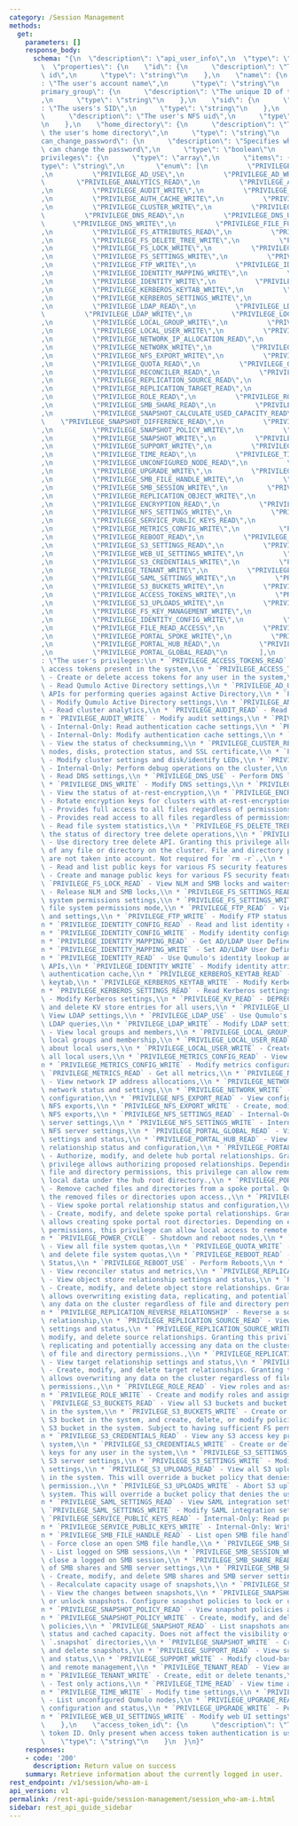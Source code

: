 ```yaml
---
category: /Session Management
methods:
  get:
    parameters: []
    response_body:
      schema: "{\n  \"description\": \"api_user_info\",\n  \"type\": \"object\",\n\
        \  \"properties\": {\n    \"id\": {\n      \"description\": \"The user's unique\
        \ id\",\n      \"type\": \"string\"\n    },\n    \"name\": {\n      \"description\"\
        : \"The user's account name\",\n      \"type\": \"string\"\n    },\n    \"\
        primary_group\": {\n      \"description\": \"The unique ID of the user's group\"\
        ,\n      \"type\": \"string\"\n    },\n    \"sid\": {\n      \"description\"\
        : \"The users's SID\",\n      \"type\": \"string\"\n    },\n    \"uid\": {\n\
        \      \"description\": \"The user's NFS uid\",\n      \"type\": \"string\"\
        \n    },\n    \"home_directory\": {\n      \"description\": \"The path to\
        \ the user's home directory\",\n      \"type\": \"string\"\n    },\n    \"\
        can_change_password\": {\n      \"description\": \"Specifies whether the user\
        \ can change the password\",\n      \"type\": \"boolean\"\n    },\n    \"\
        privileges\": {\n      \"type\": \"array\",\n      \"items\": {\n        \"\
        type\": \"string\",\n        \"enum\": [\n          \"PRIVILEGE_AD_READ\"\
        ,\n          \"PRIVILEGE_AD_USE\",\n          \"PRIVILEGE_AD_WRITE\",\n  \
        \        \"PRIVILEGE_ANALYTICS_READ\",\n          \"PRIVILEGE_AUDIT_READ\"\
        ,\n          \"PRIVILEGE_AUDIT_WRITE\",\n          \"PRIVILEGE_AUTH_CACHE_READ\"\
        ,\n          \"PRIVILEGE_AUTH_CACHE_WRITE\",\n          \"PRIVILEGE_CLUSTER_READ\"\
        ,\n          \"PRIVILEGE_CLUSTER_WRITE\",\n          \"PRIVILEGE_DEBUG\",\n\
        \          \"PRIVILEGE_DNS_READ\",\n          \"PRIVILEGE_DNS_USE\",\n   \
        \       \"PRIVILEGE_DNS_WRITE\",\n          \"PRIVILEGE_FILE_FULL_ACCESS\"\
        ,\n          \"PRIVILEGE_FS_ATTRIBUTES_READ\",\n          \"PRIVILEGE_FS_DELETE_TREE_READ\"\
        ,\n          \"PRIVILEGE_FS_DELETE_TREE_WRITE\",\n          \"PRIVILEGE_FS_LOCK_READ\"\
        ,\n          \"PRIVILEGE_FS_LOCK_WRITE\",\n          \"PRIVILEGE_FS_SETTINGS_READ\"\
        ,\n          \"PRIVILEGE_FS_SETTINGS_WRITE\",\n          \"PRIVILEGE_FTP_READ\"\
        ,\n          \"PRIVILEGE_FTP_WRITE\",\n          \"PRIVILEGE_IDENTITY_MAPPING_READ\"\
        ,\n          \"PRIVILEGE_IDENTITY_MAPPING_WRITE\",\n          \"PRIVILEGE_IDENTITY_READ\"\
        ,\n          \"PRIVILEGE_IDENTITY_WRITE\",\n          \"PRIVILEGE_KERBEROS_KEYTAB_READ\"\
        ,\n          \"PRIVILEGE_KERBEROS_KEYTAB_WRITE\",\n          \"PRIVILEGE_KERBEROS_SETTINGS_READ\"\
        ,\n          \"PRIVILEGE_KERBEROS_SETTINGS_WRITE\",\n          \"PRIVILEGE_KV_READ\"\
        ,\n          \"PRIVILEGE_LDAP_READ\",\n          \"PRIVILEGE_LDAP_USE\",\n\
        \          \"PRIVILEGE_LDAP_WRITE\",\n          \"PRIVILEGE_LOCAL_GROUP_READ\"\
        ,\n          \"PRIVILEGE_LOCAL_GROUP_WRITE\",\n          \"PRIVILEGE_LOCAL_USER_READ\"\
        ,\n          \"PRIVILEGE_LOCAL_USER_WRITE\",\n          \"PRIVILEGE_METRICS_READ\"\
        ,\n          \"PRIVILEGE_NETWORK_IP_ALLOCATION_READ\",\n          \"PRIVILEGE_NETWORK_READ\"\
        ,\n          \"PRIVILEGE_NETWORK_WRITE\",\n          \"PRIVILEGE_NFS_EXPORT_READ\"\
        ,\n          \"PRIVILEGE_NFS_EXPORT_WRITE\",\n          \"PRIVILEGE_POWER_CYCLE\"\
        ,\n          \"PRIVILEGE_QUOTA_READ\",\n          \"PRIVILEGE_QUOTA_WRITE\"\
        ,\n          \"PRIVILEGE_RECONCILER_READ\",\n          \"PRIVILEGE_REPLICATION_REVERSE_RELATIONSHIP\"\
        ,\n          \"PRIVILEGE_REPLICATION_SOURCE_READ\",\n          \"PRIVILEGE_REPLICATION_SOURCE_WRITE\"\
        ,\n          \"PRIVILEGE_REPLICATION_TARGET_READ\",\n          \"PRIVILEGE_REPLICATION_TARGET_WRITE\"\
        ,\n          \"PRIVILEGE_ROLE_READ\",\n          \"PRIVILEGE_ROLE_WRITE\"\
        ,\n          \"PRIVILEGE_SMB_SHARE_READ\",\n          \"PRIVILEGE_SMB_SHARE_WRITE\"\
        ,\n          \"PRIVILEGE_SNAPSHOT_CALCULATE_USED_CAPACITY_READ\",\n      \
        \    \"PRIVILEGE_SNAPSHOT_DIFFERENCE_READ\",\n          \"PRIVILEGE_SNAPSHOT_POLICY_READ\"\
        ,\n          \"PRIVILEGE_SNAPSHOT_POLICY_WRITE\",\n          \"PRIVILEGE_SNAPSHOT_READ\"\
        ,\n          \"PRIVILEGE_SNAPSHOT_WRITE\",\n          \"PRIVILEGE_SUPPORT_READ\"\
        ,\n          \"PRIVILEGE_SUPPORT_WRITE\",\n          \"PRIVILEGE_TEST_ONLY\"\
        ,\n          \"PRIVILEGE_TIME_READ\",\n          \"PRIVILEGE_TIME_WRITE\"\
        ,\n          \"PRIVILEGE_UNCONFIGURED_NODE_READ\",\n          \"PRIVILEGE_UPGRADE_READ\"\
        ,\n          \"PRIVILEGE_UPGRADE_WRITE\",\n          \"PRIVILEGE_SMB_FILE_HANDLE_READ\"\
        ,\n          \"PRIVILEGE_SMB_FILE_HANDLE_WRITE\",\n          \"PRIVILEGE_SMB_SESSION_READ\"\
        ,\n          \"PRIVILEGE_SMB_SESSION_WRITE\",\n          \"PRIVILEGE_REPLICATION_OBJECT_READ\"\
        ,\n          \"PRIVILEGE_REPLICATION_OBJECT_WRITE\",\n          \"PRIVILEGE_ENCRYPTION_WRITE\"\
        ,\n          \"PRIVILEGE_ENCRYPTION_READ\",\n          \"PRIVILEGE_NFS_SETTINGS_READ\"\
        ,\n          \"PRIVILEGE_NFS_SETTINGS_WRITE\",\n          \"PRIVILEGE_SERVICE_PUBLIC_KEYS_WRITE\"\
        ,\n          \"PRIVILEGE_SERVICE_PUBLIC_KEYS_READ\",\n          \"PRIVILEGE_METRICS_CONFIG_READ\"\
        ,\n          \"PRIVILEGE_METRICS_CONFIG_WRITE\",\n          \"PRIVILEGE_REBOOT_USE\"\
        ,\n          \"PRIVILEGE_REBOOT_READ\",\n          \"PRIVILEGE_CHECKSUMMING_READ\"\
        ,\n          \"PRIVILEGE_S3_SETTINGS_READ\",\n          \"PRIVILEGE_S3_SETTINGS_WRITE\"\
        ,\n          \"PRIVILEGE_WEB_UI_SETTINGS_WRITE\",\n          \"PRIVILEGE_S3_CREDENTIALS_READ\"\
        ,\n          \"PRIVILEGE_S3_CREDENTIALS_WRITE\",\n          \"PRIVILEGE_TENANT_READ\"\
        ,\n          \"PRIVILEGE_TENANT_WRITE\",\n          \"PRIVILEGE_SAML_SETTINGS_READ\"\
        ,\n          \"PRIVILEGE_SAML_SETTINGS_WRITE\",\n          \"PRIVILEGE_S3_BUCKETS_READ\"\
        ,\n          \"PRIVILEGE_S3_BUCKETS_WRITE\",\n          \"PRIVILEGE_ACCESS_TOKENS_READ\"\
        ,\n          \"PRIVILEGE_ACCESS_TOKENS_WRITE\",\n          \"PRIVILEGE_S3_UPLOADS_READ\"\
        ,\n          \"PRIVILEGE_S3_UPLOADS_WRITE\",\n          \"PRIVILEGE_SNAPSHOT_LOCK\"\
        ,\n          \"PRIVILEGE_FS_KEY_MANAGEMENT_WRITE\",\n          \"PRIVILEGE_FS_KEY_MANAGEMENT_READ\"\
        ,\n          \"PRIVILEGE_IDENTITY_CONFIG_WRITE\",\n          \"PRIVILEGE_IDENTITY_CONFIG_READ\"\
        ,\n          \"PRIVILEGE_FILE_READ_ACCESS\",\n          \"PRIVILEGE_PORTAL_SPOKE_READ\"\
        ,\n          \"PRIVILEGE_PORTAL_SPOKE_WRITE\",\n          \"PRIVILEGE_PORTAL_SPOKE_EVICT\"\
        ,\n          \"PRIVILEGE_PORTAL_HUB_READ\",\n          \"PRIVILEGE_PORTAL_HUB_WRITE\"\
        ,\n          \"PRIVILEGE_PORTAL_GLOBAL_READ\"\n        ],\n        \"description\"\
        : \"The user's privileges:\\n * `PRIVILEGE_ACCESS_TOKENS_READ` - View any\
        \ access tokens present in the system,\\n * `PRIVILEGE_ACCESS_TOKENS_WRITE`\
        \ - Create or delete access tokens for any user in the system,\\n * `PRIVILEGE_AD_READ`\
        \ - Read Qumulo Active Directory settings,\\n * `PRIVILEGE_AD_USE` - Use Qumulo's\
        \ APIs for performing queries against Active Directory,\\n * `PRIVILEGE_AD_WRITE`\
        \ - Modify Qumulo Active Directory settings,\\n * `PRIVILEGE_ANALYTICS_READ`\
        \ - Read cluster analytics,\\n * `PRIVILEGE_AUDIT_READ` - Read audit settings,\\\
        n * `PRIVILEGE_AUDIT_WRITE` - Modify audit settings,\\n * `PRIVILEGE_AUTH_CACHE_READ`\
        \ - Internal-Only: Read authentication cache settings,\\n * `PRIVILEGE_AUTH_CACHE_WRITE`\
        \ - Internal-Only: Modify authentication cache settings,\\n * `PRIVILEGE_CHECKSUMMING_READ`\
        \ - View the status of checksumming,\\n * `PRIVILEGE_CLUSTER_READ` - View\
        \ nodes, disks, protection status, and SSL certificate,\\n * `PRIVILEGE_CLUSTER_WRITE`\
        \ - Modify cluster settings and disk/identify LEDs,\\n * `PRIVILEGE_DEBUG`\
        \ - Internal-Only: Perform debug operations on the cluster,\\n * `PRIVILEGE_DNS_READ`\
        \ - Read DNS settings,\\n * `PRIVILEGE_DNS_USE` - Perform DNS lookups,\\n\
        \ * `PRIVILEGE_DNS_WRITE` - Modify DNS settings,\\n * `PRIVILEGE_ENCRYPTION_READ`\
        \ - View the status of at-rest-encryption,\\n * `PRIVILEGE_ENCRYPTION_WRITE`\
        \ - Rotate encryption keys for clusters with at-rest-encryption,\\n * `PRIVILEGE_FILE_FULL_ACCESS`\
        \ - Provides full access to all files regardless of permissions,\\n * `PRIVILEGE_FILE_READ_ACCESS`\
        \ - Provides read access to all files regardless of permissions,\\n * `PRIVILEGE_FS_ATTRIBUTES_READ`\
        \ - Read file system statistics,\\n * `PRIVILEGE_FS_DELETE_TREE_READ` - View\
        \ the status of directory tree delete operations,\\n * `PRIVILEGE_FS_DELETE_TREE_WRITE`\
        \ - Use directory tree delete API. Granting this privilege allows the deletion\
        \ of any file or directory on the cluster. File and directory permissions\
        \ are not taken into account. Not required for `rm -r`.,\\n * `PRIVILEGE_FS_KEY_MANAGEMENT_READ`\
        \ - Read and list public keys for various FS security features.,\\n * `PRIVILEGE_FS_KEY_MANAGEMENT_WRITE`\
        \ - Create and manage public keys for various FS security features.,\\n *\
        \ `PRIVILEGE_FS_LOCK_READ` - View NLM and SMB locks and waiters,\\n * `PRIVILEGE_FS_LOCK_WRITE`\
        \ - Release NLM and SMB locks,\\n * `PRIVILEGE_FS_SETTINGS_READ` - View file\
        \ system permissions settings,\\n * `PRIVILEGE_FS_SETTINGS_WRITE` - Modify\
        \ file system permissions mode,\\n * `PRIVILEGE_FTP_READ` - View FTP status\
        \ and settings,\\n * `PRIVILEGE_FTP_WRITE` - Modify FTP status and settings,\\\
        n * `PRIVILEGE_IDENTITY_CONFIG_READ` - Read and list identity configurations.,\\\
        n * `PRIVILEGE_IDENTITY_CONFIG_WRITE` - Modify identity configurations.,\\\
        n * `PRIVILEGE_IDENTITY_MAPPING_READ` - Get AD/LDAP User Defined Mappings,\\\
        n * `PRIVILEGE_IDENTITY_MAPPING_WRITE` - Set AD/LDAP User Defined Mappings,\\\
        n * `PRIVILEGE_IDENTITY_READ` - Use Qumulo's identity lookup and translation\
        \ APIs,\\n * `PRIVILEGE_IDENTITY_WRITE` - Modify identity attributes and clear\
        \ authentication cache,\\n * `PRIVILEGE_KERBEROS_KEYTAB_READ` - View Kerberos\
        \ keytab,\\n * `PRIVILEGE_KERBEROS_KEYTAB_WRITE` - Modify Kerberos keytab,\\\
        n * `PRIVILEGE_KERBEROS_SETTINGS_READ` - Read Kerberos settings,\\n * `PRIVILEGE_KERBEROS_SETTINGS_WRITE`\
        \ - Modify Kerberos settings,\\n * `PRIVILEGE_KV_READ` - DEPRECATED: Read\
        \ and delete KV store entries for all users,\\n * `PRIVILEGE_LDAP_READ` -\
        \ View LDAP settings,\\n * `PRIVILEGE_LDAP_USE` - Use Qumulo's APIs for performing\
        \ LDAP queries,\\n * `PRIVILEGE_LDAP_WRITE` - Modify LDAP settings,\\n * `PRIVILEGE_LOCAL_GROUP_READ`\
        \ - View local groups and members,\\n * `PRIVILEGE_LOCAL_GROUP_WRITE` - Modify\
        \ local groups and membership,\\n * `PRIVILEGE_LOCAL_USER_READ` - Get information\
        \ about local users,\\n * `PRIVILEGE_LOCAL_USER_WRITE` - Create and modify\
        \ all local users,\\n * `PRIVILEGE_METRICS_CONFIG_READ` - View metrics configuration,\\\
        n * `PRIVILEGE_METRICS_CONFIG_WRITE` - Modify metrics configuration,\\n *\
        \ `PRIVILEGE_METRICS_READ` - Get all metrics,\\n * `PRIVILEGE_NETWORK_IP_ALLOCATION_READ`\
        \ - View network IP address allocations,\\n * `PRIVILEGE_NETWORK_READ` - Read\
        \ network status and settings,\\n * `PRIVILEGE_NETWORK_WRITE` - Modify network\
        \ configuration,\\n * `PRIVILEGE_NFS_EXPORT_READ` - View configuration of\
        \ NFS exports,\\n * `PRIVILEGE_NFS_EXPORT_WRITE` - Create, modify, and delete\
        \ NFS exports,\\n * `PRIVILEGE_NFS_SETTINGS_READ` - Internal-Only: View NFS\
        \ server settings,\\n * `PRIVILEGE_NFS_SETTINGS_WRITE` - Internal-Only: Modify\
        \ NFS server settings,\\n * `PRIVILEGE_PORTAL_GLOBAL_READ` - View global portal\
        \ settings and status,\\n * `PRIVILEGE_PORTAL_HUB_READ` - View hub portal\
        \ relationship status and configuration,\\n * `PRIVILEGE_PORTAL_HUB_WRITE`\
        \ - Authorize, modify, and delete hub portal relationships. Granting this\
        \ privilege allows authorizing proposed relationships. Depending on existing\
        \ file and directory permissions, this privilege can allow remote access to\
        \ local data under the hub root directory.,\\n * `PRIVILEGE_PORTAL_SPOKE_EVICT`\
        \ - Remove cached files and directories from a spoke portal. Qumulo Core recaches\
        \ the removed files or directories upon access.,\\n * `PRIVILEGE_PORTAL_SPOKE_READ`\
        \ - View spoke portal relationship status and configuration,\\n * `PRIVILEGE_PORTAL_SPOKE_WRITE`\
        \ - Create, modify, and delete spoke portal relationships. Granting this privilege\
        \ allows creating spoke portal root directories. Depending on existing file\
        \ permissions, this privilege can allow local access to remote files and directories.,\\\
        n * `PRIVILEGE_POWER_CYCLE` - Shutdown and reboot nodes,\\n * `PRIVILEGE_QUOTA_READ`\
        \ - View all file system quotas,\\n * `PRIVILEGE_QUOTA_WRITE` - Create, modify,\
        \ and delete file system quotas,\\n * `PRIVILEGE_REBOOT_READ` - View Reboot\
        \ Status,\\n * `PRIVILEGE_REBOOT_USE` - Perform Reboots,\\n * `PRIVILEGE_RECONCILER_READ`\
        \ - View reconciler status and metrics,\\n * `PRIVILEGE_REPLICATION_OBJECT_READ`\
        \ - View object store relationship settings and status,\\n * `PRIVILEGE_REPLICATION_OBJECT_WRITE`\
        \ - Create, modify, and delete object store relationships. Granting this privilege\
        \ allows overwriting existing data, replicating, and potentially accessing\
        \ any data on the cluster regardless of file and directory permissions.,\\\
        n * `PRIVILEGE_REPLICATION_REVERSE_RELATIONSHIP` - Reverse a source and target\
        \ relationship,\\n * `PRIVILEGE_REPLICATION_SOURCE_READ` - View source relationship\
        \ settings and status,\\n * `PRIVILEGE_REPLICATION_SOURCE_WRITE` - Create,\
        \ modify, and delete source relationships. Granting this privilege allows\
        \ replicating and potentially accessing any data on the cluster regardless\
        \ of file and directory permissions.,\\n * `PRIVILEGE_REPLICATION_TARGET_READ`\
        \ - View target relationship settings and status,\\n * `PRIVILEGE_REPLICATION_TARGET_WRITE`\
        \ - Create, modify, and delete target relationships. Granting this privilege\
        \ allows overwriting any data on the cluster regardless of file and directory\
        \ permissions.,\\n * `PRIVILEGE_ROLE_READ` - View roles and assignments,\\\
        n * `PRIVILEGE_ROLE_WRITE` - Create and modify roles and assignments,\\n *\
        \ `PRIVILEGE_S3_BUCKETS_READ` - View all S3 buckets and bucket policies present\
        \ in the system,\\n * `PRIVILEGE_S3_BUCKETS_WRITE` - Create or delete any\
        \ S3 bucket in the system, and create, delete, or modify policies for any\
        \ S3 bucket in the system. Subject to having sufficient FS permissions.,\\\
        n * `PRIVILEGE_S3_CREDENTIALS_READ` - View any S3 access key present in the\
        \ system,\\n * `PRIVILEGE_S3_CREDENTIALS_WRITE` - Create or delete S3 access\
        \ keys for any user in the system,\\n * `PRIVILEGE_S3_SETTINGS_READ` - View\
        \ S3 server settings,\\n * `PRIVILEGE_S3_SETTINGS_WRITE` - Modify S3 server\
        \ settings,\\n * `PRIVILEGE_S3_UPLOADS_READ` - View all S3 uploads present\
        \ in the system. This will override a bucket policy that denies the user this\
        \ permission.,\\n * `PRIVILEGE_S3_UPLOADS_WRITE` - Abort S3 uploads in the\
        \ system. This will override a bucket policy that denies the user this permission.,\\\
        n * `PRIVILEGE_SAML_SETTINGS_READ` - View SAML integration settings,\\n *\
        \ `PRIVILEGE_SAML_SETTINGS_WRITE` - Modify SAML integration settings,\\n *\
        \ `PRIVILEGE_SERVICE_PUBLIC_KEYS_READ` - Internal-Only: Read public keys,\\\
        n * `PRIVILEGE_SERVICE_PUBLIC_KEYS_WRITE` - Internal-Only: Write public keys,\\\
        n * `PRIVILEGE_SMB_FILE_HANDLE_READ` - List open SMB file handles,\\n * `PRIVILEGE_SMB_FILE_HANDLE_WRITE`\
        \ - Force close an open SMB file handle,\\n * `PRIVILEGE_SMB_SESSION_READ`\
        \ - List logged on SMB sessions,\\n * `PRIVILEGE_SMB_SESSION_WRITE` - Force\
        \ close a logged on SMB session,\\n * `PRIVILEGE_SMB_SHARE_READ` - View configuration\
        \ of SMB shares and SMB server settings,\\n * `PRIVILEGE_SMB_SHARE_WRITE`\
        \ - Create, modify, and delete SMB shares and SMB server settings,\\n * `PRIVILEGE_SNAPSHOT_CALCULATE_USED_CAPACITY_READ`\
        \ - Recalculate capacity usage of snapshots,\\n * `PRIVILEGE_SNAPSHOT_DIFFERENCE_READ`\
        \ - View the changes between snapshots,\\n * `PRIVILEGE_SNAPSHOT_LOCK` - Lock\
        \ or unlock snapshots. Configure snapshot policies to lock or unlock snapshots.,\\\
        n * `PRIVILEGE_SNAPSHOT_POLICY_READ` - View snapshot policies and status,\\\
        n * `PRIVILEGE_SNAPSHOT_POLICY_WRITE` - Create, modify, and delete snapshot\
        \ policies,\\n * `PRIVILEGE_SNAPSHOT_READ` - List snapshots and view their\
        \ status and cached capacity. Does not affect the visibility of the virtual\
        \ `.snapshot` directories,\\n * `PRIVILEGE_SNAPSHOT_WRITE` - Create, modify,\
        \ and delete snapshots,\\n * `PRIVILEGE_SUPPORT_READ` - View support configuration\
        \ and status,\\n * `PRIVILEGE_SUPPORT_WRITE` - Modify cloud-based monitoring\
        \ and remote management,\\n * `PRIVILEGE_TENANT_READ` - View any tenant information,\\\
        n * `PRIVILEGE_TENANT_WRITE` - Create, edit or delete tenants,\\n * `PRIVILEGE_TEST_ONLY`\
        \ - Test only actions,\\n * `PRIVILEGE_TIME_READ` - View time and time settings,\\\
        n * `PRIVILEGE_TIME_WRITE` - Modify time settings,\\n * `PRIVILEGE_UNCONFIGURED_NODE_READ`\
        \ - List unconfigured Qumulo nodes,\\n * `PRIVILEGE_UPGRADE_READ` - View upgrade\
        \ configuration and status,\\n * `PRIVILEGE_UPGRADE_WRITE` - Perform upgrades,\\\
        n * `PRIVILEGE_WEB_UI_SETTINGS_WRITE` - Modify web UI settings\"\n      }\n\
        \    },\n    \"access_token_id\": {\n      \"description\": \"The user's access\
        \ token ID. Only present when access token authentication is used.\",\n  \
        \    \"type\": \"string\"\n    }\n  }\n}"
    responses:
    - code: '200'
      description: Return value on success
    summary: Retrieve information about the currently logged in user.
rest_endpoint: /v1/session/who-am-i
api_version: v1
permalink: /rest-api-guide/session-management/session_who-am-i.html
sidebar: rest_api_guide_sidebar
---
```

